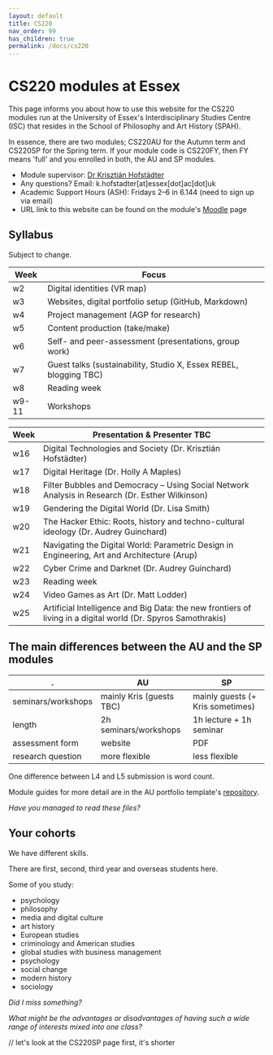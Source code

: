 ```yaml
---
layout: default
title: CS220
nav_order: 99
has_children: true
permalink: /docs/cs220
---
```


# CS220 modules at Essex
This page informs you about how to use this website for the CS220 modules run at the University of Essex's Interdisciplinary Studies Centre (ISC) that resides in the School of Philosophy and Art History (SPAH). 

In essence, there are two modules; CS220AU for the Autumn term and CS220SP for the Spring term. If your module code is CS220FY, then FY means 'full' and you enrolled in both, the AU and SP modules.

* Module supervisor: [Dr Krisztián Hofstädter](https://krishofstadter.com/) 
* Any questions? Email: k.hofstadter[at]essex[dot]ac[dot]uk  <!-- can I change this to krishofstadter? -->
* Academic Support Hours (ASH): Fridays 2–6 in 6.144  (need to sign up via email)
* URL link to this website can be found on the module's [Moodle](https://moodle.essex.ac.uk/) page

## Syllabus
Subject to change.

| Week | Focus |
|------|---------------------------|
| w2   | Digital identities (VR map) |
| w3   | Websites, digital portfolio setup (GitHub, Markdown) |
| w4   | Project management (AGP for research) |
| w5   | Content production (take/make) |
| w6   | Self- and peer-assessment (presentations, group work) |
| w7   | Guest talks (sustainability, Studio X, Essex REBEL, blogging TBC) |
| w8   | Reading week |
| w9-11| Workshops |

| Week | Presentation & Presenter TBC |
|------|---------------------------|
| w16  | Digital Technologies and Society (Dr. Krisztián Hofstädter) |
| w17  | Digital Heritage (Dr. Holly A Maples) |
| w18  | Filter Bubbles and Democracy – Using Social Network Analysis in Research (Dr. Esther Wilkinson) |
| w19  | Gendering the Digital World (Dr. Lisa Smith) |
| w20  | The Hacker Ethic: Roots, history and techno-cultural ideology (Dr. Audrey Guinchard) |
| w21  | Navigating the Digital World: Parametric Design in Engineering, Art and Architecture (Arup) |
| w22  | Cyber Crime and Darknet (Dr. Audrey Guinchard) |
| w23  | Reading week |
| w24  | Video Games as Art (Dr. Matt Lodder) |
| w25  | Artificial Intelligence and Big Data: the new frontiers of living in a digital world (Dr. Spyros Samothrakis) |


## The main differences between the AU and the SP modules

| .            | AU     | SP |
|--------------|-----------|------------|
| seminars/workshops | mainly Kris (guests TBC)      | mainly guests (+ Kris sometimes)   |
| length     | 2h seminars/workshops | 1h lecture + 1h seminar |
| assessment form    | website | PDF        |
| research question     | more flexible | less flexible |

One difference between L4 and L5 submission is word count.

Module guides for more detail are in the AU portfolio template's [repository](https://github.com/khofstadter/CS220AU-DP/tree/main/assets). 

*Have you managed to read these files?*

## Your cohorts
We have different skills. 

There are first, second, third year and overseas students here. 

Some of you study:
- psychology
- philosophy
- media and digital culture
- art history
- European studies
- criminology and American studies
- global studies with business management
- psychology
- social change
- modern history
- sociology
 
*Did I miss something?*

*What might be the advantages or disadvantages of having such a wide range of interests mixed into one class?*

// let's look at the CS220SP page first, it's shorter